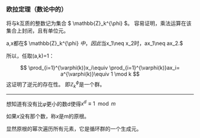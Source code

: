 ### 欧拉定理（数论中的）

将与k互质的整数记为集合
$
\mathbb{Z}_k^{\phi}
$。
容易证明，乘法运算在该集合上封闭，且有单位元。

a,x都在$
\mathbb{Z}_k^{\phi}
$中，因此$当x_1\neq x_2时，ax_1\neq ax_2.$

所以，任取(a,k)=1：

$$
\prod_{i=1}^{\varphi(k)}x_i\equiv
\prod_{i=1}^{\varphi(k)}ax_i=
a^{\varphi(k)}\equiv 1 \mod k
$$
这证明了逆元的存在性。
即$\mathbb{Z}_k^{\phi}$是一个群。


---
想知道有没有比$\varphi$更小的数d使得$x^d\equiv 1\mod m$

如果$x$没有那个数，称$x$是m的原根。

显然原根的幂次遍历所有元素，它是循环群的一个生成元。
